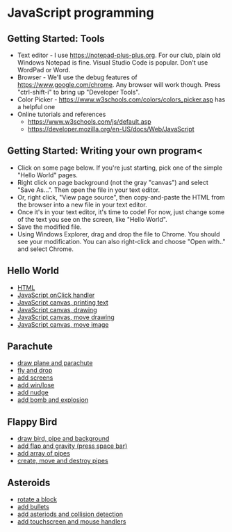 # JavaScript programming

## Getting Started: Tools

* Text editor - I use <https://notepad-plus-plus.org>. For our club, plain old Windows Notepad is fine. Visual Studio Code is popular. Don't use WordPad or Word.
* Browser - We'll use the debug features of <https://www.google.com/chrome>. Any browser will work though. Press "ctrl-shift-i" to bring up "Developer Tools".
* Color Picker - <https://www.w3schools.com/colors/colors_picker.asp> has a helpful one
* Online tutorials and references
    * <https://www.w3schools.com/js/default.asp>
    * <https://developer.mozilla.org/en-US/docs/Web/JavaScript>

## Getting Started: Writing your own program<
* Click on some page below. If you're just starting, pick one of the simple "Hello World" pages.
* Right click on page background (not the gray "canvas") and select "Save As…". Then open the file in your text editor.
* Or, right click, "View page source", then copy-and-paste the HTML from the browser into a new file in your text editor.
* Once it's in your text editor, it's time to code! For now, just change some of the text you see on the screen, like "Hello World".
* Save the modified file.
* Using Windows Explorer, drag and drop the file to Chrome. You should see your modification. You can also right-click and choose "Open with.." and select Chrome.

## Hello World
* [HTML](hello_world1) 
* [JavaScript onClick handler](hello_world2) 
* [JavaScript canvas, printing text](hello_world3) 
* [JavaScript canvas, drawing](hello_world4) 
* [JavaScript canvas, move drawing](hello_world5) 
* [JavaScript canvas, move image](hello_world6) 

## Parachute
* [draw plane and parachute](parachute1)
* [fly and drop](parachute2)
* [add screens](parachute3)
* [add win/lose](parachute4)
* [add nudge](parachute5)
* [add bomb and explosion](parachute6)

## Flappy Bird
* [draw bird, pipe and background](flappy_bird1)
* [add flap and gravity (press space bar)](flappy_bird2)
* [add array of pipes](flappy_bird3)
* [create, move and destroy pipes](flappy_bird4)

## Asteroids
* [rotate a block](asteroids1)
* [add bullets](asteroids2)
* [add asteriods and collision detection](asteroids3)
* [add touchscreen and mouse handlers](asteroids4)
